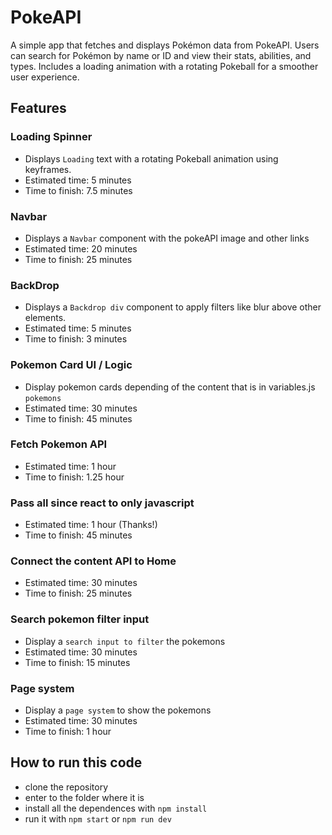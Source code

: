 # PokeAPI

A simple app that fetches and displays Pokémon data from PokeAPI. Users can search for Pokémon by name or ID and view their stats, abilities, and types. Includes a loading animation with a rotating Pokeball for a smoother user experience.

## Features

### Loading Spinner

- Displays `Loading` text with a rotating Pokeball animation using keyframes.
- Estimated time: 5 minutes
- Time to finish: 7.5 minutes

### Navbar

- Displays a `Navbar` component with the pokeAPI image and other links
- Estimated time: 20 minutes
- Time to finish: 25 minutes

### BackDrop

- Displays a `Backdrop div` component to apply filters like blur above other elements.
- Estimated time: 5 minutes
- Time to finish: 3 minutes


### Pokemon Card UI / Logic

- Display pokemon cards depending of the content that is in variables.js `pokemons`
- Estimated time: 30 minutes
- Time to finish: 45 minutes

### Fetch Pokemon API

- Estimated time: 1 hour
- Time to finish: 1.25 hour

### Pass all since react to only javascript

- Estimated time: 1 hour (Thanks!)
- Time to finish: 45 minutes

### Connect the content API to Home

- Estimated time: 30 minutes
- Time to finish: 25 minutes

### Search pokemon filter input

- Display a `search input to filter` the pokemons
- Estimated time: 30 minutes
- Time to finish: 15 minutes

### Page system

- Display a `page system` to show the pokemons
- Estimated time: 30 minutes
- Time to finish: 1 hour

## How to run this code

- clone the repository
- enter to the folder where it is
- install all the dependences with `npm install`
- run it with `npm start` or `npm run dev`

